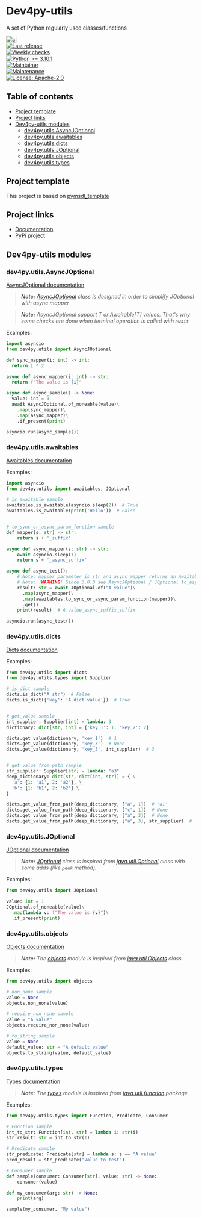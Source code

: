 # Dev4py-utils

A set of Python regularly used classes/functions

[![ci](https://github.com/dev4py/dev4py-utils/actions/workflows/ci.yml/badge.svg?event=push&branch=main)](https://github.com/dev4py/dev4py-utils/actions/workflows/ci.yml) <br/>
[![Last release](https://github.com/dev4py/dev4py-utils/actions/workflows/on_release.yml/badge.svg)](https://github.com/dev4py/dev4py-utils/actions/workflows/on_release.yml) <br/>
[![Weekly checks](https://github.com/dev4py/dev4py-utils/actions/workflows/weekly_checks.yml/badge.svg?branch=main)](https://github.com/dev4py/dev4py-utils/actions/workflows/weekly_checks.yml) <br/>
[![Python >= 3.10.1](https://img.shields.io/badge/Python->=3.10.1-informational.svg?style=plastic&logo=python&logoColor=yellow)](https://www.python.org/) <br/>
[![Maintainer](https://img.shields.io/badge/maintainer-St4rG00se-informational?style=plastic&logo=superuser)](https://github.com/St4rG00se) <br/>
[![Maintenance](https://img.shields.io/badge/Maintained%3F-yes-green.svg?style=plastic&logo=github)](https://GitHub.com/Naereen/StrapDown.js/graphs/commit-activity) <br/>
[![License: Apache-2.0](https://img.shields.io/badge/License-Apache_2.0-yellow.svg?style=plastic&logo=github)](https://opensource.org/licenses/Apache-2.0)

## Table of contents

- [Project template](#project-template)
- [Project links](#project-links)
- [Dev4py-utils modules](#dev4py-utils-modules)
    * [dev4py.utils.AsyncJOptional](#dev4pyutilsasyncjoptional)
    * [dev4py.utils.awaitables](#dev4pyutilsawaitables)
    * [dev4py.utils.dicts](#dev4pyutilsdicts)
    * [dev4py.utils.JOptional](#dev4pyutilsjoptional)
    * [dev4py.utils.objects](#dev4pyutilsobjects)
    * [dev4py.utils.types](#dev4pyutilstypes)

## Project template

This project is based on [pymsdl_template](https://github.com/dev4py/pymsdl_template)

## Project links

* [Documentation](https://htmlpreview.github.io/?https://github.com/dev4py/dev4py-utils/blob/main/docs/dev4py/utils.html)
* [PyPi project](https://pypi.org/project/dev4py-utils/)

## Dev4py-utils modules

### dev4py.utils.AsyncJOptional

[AsyncJOptional documentation](https://htmlpreview.github.io/?https://github.com/dev4py/dev4py-utils/blob/main/docs/dev4py/utils/AsyncJOptional.html)

> ***Note:** [AsyncJOptional](src/main/python/dev4py/utils/AsyncJOptional.py) class is designed in order to simplify
> JOptional with async mapper*

> ***Note:** AsyncJOptional support T or Awaitable[T] values. That's why some checks are done when terminal operation is
> called with `await`*

Examples:

```python
import asyncio
from dev4py.utils import AsyncJOptional

def sync_mapper(i: int) -> int:
  return i * 2

async def async_mapper(i: int) -> str:
  return f"The value is {i}"

async def async_sample() -> None:
  value: int = 1
  await AsyncJOptional.of_noneable(value)\
    .map(sync_mapper)\
    .map(async_mapper)\
    .if_present(print)

asyncio.run(async_sample())
```

### dev4py.utils.awaitables

[Awaitables documentation](https://htmlpreview.github.io/?https://github.com/dev4py/dev4py-utils/blob/main/docs/dev4py/utils/awaitables.html)

Examples:

```python
import asyncio
from dev4py.utils import awaitables, JOptional

# is_awaitable sample
awaitables.is_awaitable(asyncio.sleep(2))  # True
awaitables.is_awaitable(print('Hello'))  # False


# to_sync_or_async_param_function sample
def mapper(s: str) -> str:
    return s + '_suffix'

async def async_mapper(s: str) -> str:
    await asyncio.sleep(1)
    return s + '_async_suffix'

async def async_test():
    # Note: mapper parameter is str and async_mapper returns an Awaitable[str] so we have to manage it
    # Note: !WARNING! Since 3.0.0 see AsyncJOptional / JOptional to_async_joptional method
    result: str = await JOptional.of("A value")\
      .map(async_mapper)\
      .map(awaitables.to_sync_or_async_param_function(mapper))\
      .get()
    print(result)  # A value_async_suffix_suffix

asyncio.run(async_test())
````

### dev4py.utils.dicts

[Dicts documentation](https://htmlpreview.github.io/?https://github.com/dev4py/dev4py-utils/blob/main/docs/dev4py/utils/dicts.html)

Examples:

```python
from dev4py.utils import dicts
from dev4py.utils.types import Supplier

# is_dict sample
dicts.is_dict("A str")  # False
dicts.is_dict({'key': 'A dict value'})  # True


# get_value sample
int_supplier: Supplier[int] = lambda: 3
dictionary: dict[str, int] = {'key_1': 1, 'key_2': 2}

dicts.get_value(dictionary, 'key_1')  # 1
dicts.get_value(dictionary, 'key_3')  # None
dicts.get_value(dictionary, 'key_3', int_supplier)  # 3


# get_value_from_path sample
str_supplier: Supplier[str] = lambda: "a3"
deep_dictionary: dict[str, dict[int, str]] = { \
  'a': {1: 'a1', 2: 'a2'}, \
  'b': {1: 'b1', 2: 'b2'} \
}

dicts.get_value_from_path(deep_dictionary, ["a", 1])  # 'a1'
dicts.get_value_from_path(deep_dictionary, ["c", 1])  # None
dicts.get_value_from_path(deep_dictionary, ["a", 3])  # None
dicts.get_value_from_path(deep_dictionary, ["a", 3], str_supplier)  # 'a3'
````

### dev4py.utils.JOptional

[JOptional documentation](https://htmlpreview.github.io/?https://github.com/dev4py/dev4py-utils/blob/main/docs/dev4py/utils/JOptional.html)

> ***Note:** [JOptional](src/main/python/dev4py/utils/JOptional.py) class is inspired from
> [java.util.Optional](https://docs.oracle.com/en/java/javase/17/docs/api//java.base/java/util/Optional.html)
> class with some adds (like `peek` method).*

Examples:

```python
from dev4py.utils import JOptional

value: int = 1
JOptional.of_noneable(value)\
  .map(lambda v: f"The value is {v}")\
  .if_present(print)
```

### dev4py.utils.objects

[Objects documentation](https://htmlpreview.github.io/?https://github.com/dev4py/dev4py-utils/blob/main/docs/dev4py/utils/objects.html)

> ***Note:** The [objects](src/main/python/dev4py/utils/objects.py) module is inspired from
> [java.util.Objects](https://docs.oracle.com/en/java/javase/17/docs/api//java.base/java/util/Objects.html)
> class.*

Examples:

```python
from dev4py.utils import objects

# non_none sample
value = None
objects.non_none(value)

# require_non_none sample
value = "A value"
objects.require_non_none(value)

# to_string sample
value = None
default_value: str = "A default value"
objects.to_string(value, default_value)
```

### dev4py.utils.types

[Types documentation](https://htmlpreview.github.io/?https://github.com/dev4py/dev4py-utils/blob/main/docs/dev4py/utils/types.html)

> ***Note:** The [types](src/main/python/dev4py/utils/types.py) module is inspired from
> [java.util.function](https://docs.oracle.com/en/java/javase/17/docs/api//java.base/java/util/function/package-summary.html)
> package*

Examples:

```python
from dev4py.utils.types import Function, Predicate, Consumer

# Function sample
int_to_str: Function[int, str] = lambda i: str(i)
str_result: str = int_to_str(1)

# Predicate sample
str_predicate: Predicate[str] = lambda s: s == "A value"
pred_result = str_predicate("Value to test")

# Consumer sample
def sample(consumer: Consumer[str], value: str) -> None:
    consumer(value)

def my_consumer(arg: str) -> None:
    print(arg)

sample(my_consumer, "My value")
```
